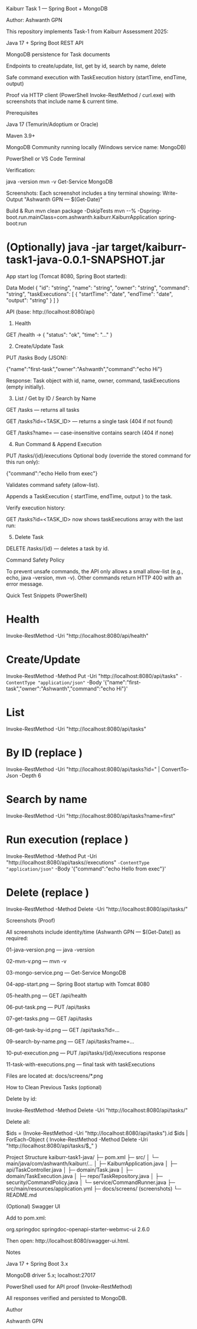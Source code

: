 Kaiburr Task 1 — Spring Boot + MongoDB

Author: Ashwanth GPN

This repository implements Task-1 from Kaiburr Assessment 2025:

Java 17 + Spring Boot REST API

MongoDB persistence for Task documents

Endpoints to create/update, list, get by id, search by name, delete

Safe command execution with TaskExecution history (startTime, endTime, output)

Proof via HTTP client (PowerShell Invoke-RestMethod / curl.exe) with screenshots that include name & current time.

Prerequisites

Java 17 (Temurin/Adoptium or Oracle)

Maven 3.9+

MongoDB Community running locally (Windows service name: MongoDB)

PowerShell or VS Code Terminal

Verification:

java -version
mvn -v
Get-Service MongoDB


Screenshots:
Each screenshot includes a tiny terminal showing:
Write-Output "Ashwanth GPN — $(Get-Date)"

Build & Run
mvn clean package -DskipTests
mvn --% -Dspring-boot.run.mainClass=com.ashwanth.kaiburr.KaiburrApplication spring-boot:run
# (Optionally) java -jar target/kaiburr-task1-java-0.0.1-SNAPSHOT.jar


App start log (Tomcat 8080, Spring Boot started):


Data Model
{
  "id": "string",
  "name": "string",
  "owner": "string",
  "command": "string",
  "taskExecutions": [
    { "startTime": "date", "endTime": "date", "output": "string" }
  ]
}

API (base: http://localhost:8080/api)
1) Health

GET /health → { "status": "ok", "time": "..." }


2) Create/Update Task

PUT /tasks
Body (JSON):

{"name":"first-task","owner":"Ashwanth","command":"echo Hi"}


Response: Task object with id, name, owner, command, taskExecutions (empty initially).


3) List / Get by ID / Search by Name

GET /tasks — returns all tasks


GET /tasks?id=<TASK_ID> — returns a single task (404 if not found)


GET /tasks?name=<query> — case-insensitive contains search (404 if none)


4) Run Command & Append Execution

PUT /tasks/{id}/executions
Optional body (override the stored command for this run only):

{"command":"echo Hello from exec"}


Validates command safety (allow-list).

Appends a TaskExecution { startTime, endTime, output } to the task.


Verify execution history:

GET /tasks?id=<TASK_ID> now shows taskExecutions array with the last run:


5) Delete Task

DELETE /tasks/{id} — deletes a task by id.

Command Safety Policy

To prevent unsafe commands, the API only allows a small allow-list (e.g., echo, java -version, mvn -v).
Other commands return HTTP 400 with an error message.

Quick Test Snippets (PowerShell)
# Health
Invoke-RestMethod -Uri "http://localhost:8080/api/health"

# Create/Update
Invoke-RestMethod -Method Put -Uri "http://localhost:8080/api/tasks" `
  -ContentType "application/json" `
  -Body '{"name":"first-task","owner":"Ashwanth","command":"echo Hi"}'

# List
Invoke-RestMethod -Uri "http://localhost:8080/api/tasks"

# By ID (replace <ID>)
Invoke-RestMethod -Uri "http://localhost:8080/api/tasks?id=<ID>" | ConvertTo-Json -Depth 6

# Search by name
Invoke-RestMethod -Uri "http://localhost:8080/api/tasks?name=first"

# Run execution (replace <ID>)
Invoke-RestMethod -Method Put -Uri "http://localhost:8080/api/tasks/<ID>/executions" `
  -ContentType "application/json" `
  -Body '{"command":"echo Hello from exec"}'

# Delete (replace <ID>)
Invoke-RestMethod -Method Delete -Uri "http://localhost:8080/api/tasks/<ID>"

Screenshots (Proof)

All screenshots include identity/time (Ashwanth GPN — $(Get-Date)) as required:

01-java-version.png — java -version

02-mvn-v.png — mvn -v

03-mongo-service.png — Get-Service MongoDB

04-app-start.png — Spring Boot startup with Tomcat 8080

05-health.png — GET /api/health

06-put-task.png — PUT /api/tasks

07-get-tasks.png — GET /api/tasks

08-get-task-by-id.png — GET /api/tasks?id=…

09-search-by-name.png — GET /api/tasks?name=…

10-put-execution.png — PUT /api/tasks/{id}/executions response

11-task-with-executions.png — final task with taskExecutions

Files are located at: docs/screens/*.png

How to Clean Previous Tasks (optional)

Delete by id:

Invoke-RestMethod -Method Delete -Uri "http://localhost:8080/api/tasks/<ID>"


Delete all:

$ids = (Invoke-RestMethod -Uri "http://localhost:8080/api/tasks").id
$ids | ForEach-Object {
  Invoke-RestMethod -Method Delete -Uri "http://localhost:8080/api/tasks/$_"
}

Project Structure
kaiburr-task1-java/
├─ pom.xml
├─ src/
│  └─ main/java/com/ashwanth/kaiburr/...
│     ├─ KaiburrApplication.java
│     ├─ api/TaskController.java
│     ├─ domain/Task.java
│     ├─ domain/TaskExecution.java
│     ├─ repo/TaskRepository.java
│     ├─ security/CommandPolicy.java
│     └─ service/CommandRunner.java
├─ src/main/resources/application.yml
├─ docs/screens/   (screenshots)
└─ README.md

(Optional) Swagger UI

Add to pom.xml:

<dependency>
  <groupId>org.springdoc</groupId>
  <artifactId>springdoc-openapi-starter-webmvc-ui</artifactId>
  <version>2.6.0</version>
</dependency>


Then open: http://localhost:8080/swagger-ui.html.

Notes

Java 17 + Spring Boot 3.x

MongoDB driver 5.x; localhost:27017

PowerShell used for API proof (Invoke-RestMethod)

All responses verified and persisted to MongoDB.

Author

Ashwanth GPN